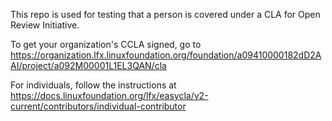 This repo is used for testing that a person is covered under a CLA for Open Review Initiative.

To get your organization's CCLA signed, go to https://organization.lfx.linuxfoundation.org/foundation/a09410000182dD2AAI/project/a092M00001L1EL3QAN/cla

For individuals, follow the instructions at https://docs.linuxfoundation.org/lfx/easycla/v2-current/contributors/individual-contributor
